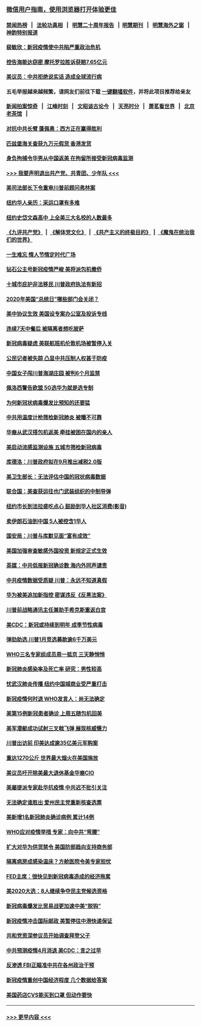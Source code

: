 ### [微信用户指南，使用浏览器打开体验更佳](https://github.com/gfw-breaker/banned-news1/blob/master/indexes/wechat-guide.md?t=0)
#### [禁闻热榜](热点新闻.md?t=0)  &nbsp;&nbsp;|&nbsp;&nbsp; [法轮功真相](https://github.com/gfw-breaker/truth/blob/master/README.md?t=0) &nbsp;&nbsp;|&nbsp;&nbsp; [明慧二十周年报告](https://github.com/gfw-breaker/mh-reports/blob/master/README.md?t=0) &nbsp;&nbsp;|&nbsp;&nbsp;[明慧期刊](https://github.com/gfw-breaker/mh-qikan) &nbsp;&nbsp;|&nbsp;&nbsp; [明慧海外之窗](https://github.com/gfw-breaker/mh-news/blob/master/README.md?t=0) &nbsp;&nbsp;|&nbsp;&nbsp; [神韵特别报道](https://github.com/gfw-breaker/mh-news/blob/master/shenyun.md?t=0)
#### [裴敏欣：新冠疫情使中共陷严重政治危机](../pages/nsc412/n11871514.md?t=02160311) 
#### [控告海能达窃密 摩托罗拉胜诉获赔7.65亿元](../pages/nsc412/n11871594.md?t=02160311) 
#### [美议员：中共拒绝说实话 造成全球流行病](../pages/nsc412/n11871582.md?t=02160311) 
#### 五毛举报越来越频繁，请网友们前往下载 [一键翻墙软件](https://github.com/gfw-breaker/ssr-accounts)，并将此项目推荐给亲友
#### [新闻拍案惊奇](https://github.com/gfw-breaker/banned-news1/blob/master/pages/link4.md) &nbsp;&nbsp;|&nbsp;&nbsp; [江峰时刻](https://github.com/gfw-breaker/banned-news1/blob/master/pages/link4.md) &nbsp;&nbsp;|&nbsp;&nbsp; [文昭谈古论今](https://github.com/gfw-breaker/banned-news1/blob/master/pages/link4.md) &nbsp;&nbsp;|&nbsp;&nbsp; [天亮时分](https://github.com/gfw-breaker/banned-news1/blob/master/pages/link4.md) &nbsp;&nbsp;|&nbsp;&nbsp; [萧茗看世界](https://github.com/gfw-breaker/banned-news1/blob/master/pages/link4.md) &nbsp;&nbsp;|&nbsp;&nbsp; [北京老茶馆](https://github.com/gfw-breaker/banned-news1/blob/master/pages/link4.md) &nbsp;&nbsp;|&nbsp;&nbsp; 
#### [对抗中共长臂 蓬佩奥：西方正在赢得胜利](../pages/nsc412/n11871500.md?t=02160311) 
#### [匹兹堡海关查获九万元假货 香港发货](../pages/nsc412/n11870716.md?t=02160311) 
#### [身负拘捕令华男从中国返美  在拘留所接受新冠病毒监测](../pages/nsc412/n11870710.md?t=02160311) 
#### [>>> 我要声明退出共产党、共青团、少年队 <<<](https://github.com/begood0513/goodnews/blob/master/quit/letter.md) 
#### [美司法部长下令重审川普前顾问弗林案](../pages/nsc412/n11870258.md?t=02160311) 
#### [纽约华人亲历：采运口罩有多难](../pages/nsc412/n11870531.md?t=02160311) 
#### [纽约史岱文森高中  上全美三大名校的人数最多](../pages/nsc412/n11870557.md?t=02160311) 
#### [《九评共产党》](https://github.com/begood0513/9ping.md/blob/master/README.md) &nbsp;|&nbsp; [《解体党文化》](../../../../jtdwh.md/blob/master/README.md)  &nbsp;|&nbsp; [《共产主义的终极目的》](../../../../gczydzjmd.md/blob/master/README.md) &nbsp;|&nbsp; [《魔鬼在统治我们的世界》](../../../../mgztzwmdsj.md/blob/master/README.md) 
#### [一生难忘 情人节情定时代广场](../pages/nsc412/n11870536.md?t=02160311) 
#### [钻石公主号新冠疫情严峻 美将派包机撤侨](../pages/nsc412/n11870505.md?t=02160311) 
#### [十城市庇护非法移民 川普政府执法有新招](../pages/nsc412/n11870410.md?t=02160311) 
#### [2020年美国“总统日”哪些部门会关闭？](../pages/nsc412/n11870148.md?t=02160311) 
#### [美中协议生效 美国设专案办公室及投诉专线](../pages/nsc412/n11870266.md?t=02160311) 
#### [连续7天中餐后 被隔离者想吃披萨](../pages/nsc412/n11870243.md?t=02160311) 
#### [新冠病毒疑虑 美联航班机伦敦机场被暂停入关](../pages/nsc412/n11870015.md?t=02160311) 
#### [公民记者被失踪 凸显中共压制人权甚于防疫](../pages/nsc412/n11870042.md?t=02160311) 
#### [中国女子闯川普海湖庄园 被判6个月监禁](../pages/nsc412/n11869919.md?t=02160311) 
#### [佩洛西警告欧盟 5G选华为就是选专制](../pages/nsc412/n11869898.md?t=02160311) 
#### [为何新冠状病毒爆发比预知的还要猛](../pages/nsc412/n11869828.md?t=02160311) 
#### [中共用温度计枪筛检新冠肺炎 被曝不可靠](../pages/nsc412/n11869707.md?t=02160311) 
#### [华裔从武汉搭包机返美 牵挂被困在国内的亲人](../pages/nsc412/n11869711.md?t=02160311) 
#### [美启动流感监测设施 五城市筛检新冠病毒](../pages/nsc412/n11869689.md?t=02160311) 
#### [库德洛：川普政府拟在9月推出减税2.0版](../pages/nsc412/n11869627.md?t=02160311) 
#### [美卫生部长：无法评估中国的冠状病毒数据](../pages/nsc412/n11869301.md?t=02160311) 
#### [联合国：美查获运往也门武装组织的中制导弹](../pages/nsc412/n11868677.md?t=02160311) 
#### [纽约市长到法拉盛吃点心  鼓励到华人社区消费(影音)](../pages/nsc412/n11868197.md?t=02160311) 
#### [卖伊朗石油到中国  5人被控含1华人](../pages/nsc412/n11867988.md?t=02160311) 
#### [国安局：川普与库默见面“富有成效”](../pages/nsc412/n11867976.md?t=02160311) 
#### [美国加强审查敏感外国投资 新规定正式生效](../pages/nsc412/n11868041.md?t=02160311) 
#### [英媒：中共低报新冠确诊数 海内外同声谴责](../pages/nsc412/n11867421.md?t=02160311) 
#### [中共疫情数据受质疑 川普：永远不知道真假](../pages/nsc412/n11867195.md?t=02160311) 
#### [华为被美追加新指控 密谋违反《反黑法案》](../pages/nsc412/n11867191.md?t=02160311) 
#### [川普前战略通讯主任兼助手希克斯重返白宫](../pages/nsc412/n11867104.md?t=02160311) 
#### [美CDC：新冠或持续到明年 成季节性病毒](../pages/nsc412/n11867279.md?t=02160311) 
#### [弹劾助选 川普1月竞选募款逾6千万美元](../pages/nsc412/n11866950.md?t=02160311) 
#### [WHO三名专家组成员周一抵京 三天静悄悄](../pages/nsc412/n11866947.md?t=02160311) 
#### [新冠肺炎感染率及死亡率 研究：男性较高](../pages/nsc412/n11866956.md?t=02160311) 
#### [忧武汉肺炎传播 纽约中国城商业受严重打击](../pages/nsc412/n11866902.md?t=02160311) 
#### [新冠疫情何时退 WHO发言人：尚无法确定](../pages/nsc412/n11866864.md?t=02160311) 
#### [美第15例新冠患者确诊 上周五随包机回美](../pages/nsc412/n11866852.md?t=02160311) 
#### [美军潜艇成功试射三叉戟飞弹 展现核威慑力](../pages/nsc412/n11866046.md?t=02160311) 
#### [川普出访前 印美达成逾35亿美元军购案](../pages/nsc412/n11865444.md?t=02160311) 
#### [重达1270公斤 世界最大烟火在美国施放](../pages/nsc412/n11865198.md?t=02160311) 
#### [美议员吁开除美最大退休基金华裔CIO](../pages/nsc412/n11865230.md?t=02160311) 
#### [美屡提派专家赴华抗疫情 中共迟不批引关注](../pages/nsc412/n11864719.md?t=02160311) 
#### [无法确定谁胜出 爱州民主党重新核查选票](../pages/nsc412/n11864830.md?t=02160311) 
#### [美新增1名新冠肺炎确诊病例 累计14例](../pages/nsc412/n11864893.md?t=02160311) 
#### [WHO应对疫情举措 专家：向中共“弯腰”](../pages/nsc412/n11864727.md?t=02160311) 
#### [扩大对华为供货禁令 美国防部趋向支持商务部](../pages/nsc412/n11864773.md?t=02160311) 
#### [隔离病房成感染温床？方舱医院令美专家担忧](../pages/nsc412/n11864575.md?t=02160311) 
#### [FED主席：很快见到新冠病毒造成的经济拖累](../pages/nsc412/n11864507.md?t=02160311) 
#### [美2020大选：8人继续争夺民主党候选资格](../pages/nsc412/n11864327.md?t=02160311) 
#### [新冠病毒爆发比贸易战更加速中美“脱钩”](../pages/nsc412/n11864470.md?t=02160311) 
#### [新冠疫情冲击国际邮政 美暂停往中港快递保证](../pages/nsc412/n11864207.md?t=02160311) 
#### [共和党资深参议员开始调查拜登父子](../pages/nsc412/n11863984.md?t=02160311) 
#### [中共预测疫情4月消退 美CDC：言之过早](../pages/nsc412/n11864310.md?t=02160311) 
#### [反渗透 FBI正瞄准中共在各州政治干预](../pages/nsc412/n11864300.md?t=02160311) 
#### [新冠疫情重创中国经济程度 几个数据给答案](../pages/nsc412/n11864203.md?t=02160311) 
#### [美国药店CVS能买到口罩 但动作要快](../pages/nsc412/n11862438.md?t=02160311) 

----
#### [ >>> 更早内容 <<< ](../indexes/nsc412-earlier.md)
